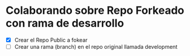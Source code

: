# Colaborando sobre Repo Forkeado con rama de desarrollo

- [x] Crear el Repo Public a fokear
- [ ] Crear una rama (branch) en el repo original llamada development
